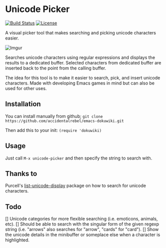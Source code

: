 # Unicode Picker #
[![Build Status](https://travis-ci.org/accidentalrebel/emacs-unicode-picker.svg)](https://travis-ci.org/accidentalrebel/emacs-unicode-picker)
[![License](http://img.shields.io/:license-gpl3-blue.svg)](http://www.gnu.org/licenses/gpl-3.0.html)

A visual picker tool that makes searching and picking unicode characters easier.

![Imgur](http://i.imgur.com/tVBGIRw.gif)

Searches unicode characters using regular expressions and displays the results to a dedicated buffer. Selected characters from dedicated buffer are inserted back to the point from the calling buffer.

The idea for this tool is to make it easier to search, pick, and insert unicode characters. Made with developing Emacs games in mind but can also be used for other uses. 

## Installation
You can install  manually from github;
`git clone https://github.com/accidentalrebel/emacs-dokuwiki.git`

Then add this to your init:
`(require 'dokuwiki)`

## Usage
Just call `M-x unicode-picker` and then specify the string to search with.

## Thanks to
Purcell's [list-unicode-display](https://github.com/purcell/list-unicode-display) package on how to search for unicode characters.

## Todo
[] Unicode categories for more flexible searching (i.e. emoticons, animals, etc).
[] Should be able to search with the singular form of the given regexp string (i.e. "arrows" also searches for "arrow", "cards" for "card").
[] Show the unicode details in the minibuffer or someplace else when a character is highlighted.
